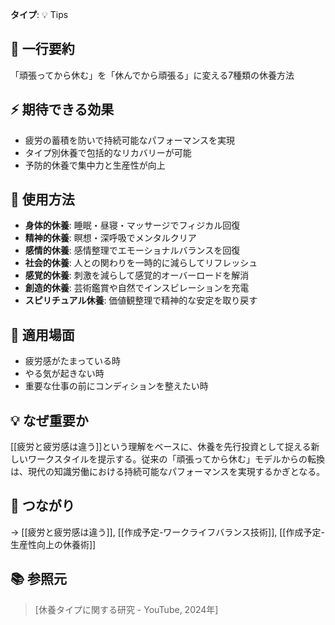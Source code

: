 **タイプ**: 💡 Tips

## 📝 一行要約
「頑張ってから休む」を「休んでから頑張る」に変える7種類の休養方法

## ⚡ 期待できる効果
- 疲労の蓄積を防いで持続可能なパフォーマンスを実現
- タイプ別休養で包括的なリカバリーが可能
- 予防的休養で集中力と生産性が向上

## 🎯 使用方法
- **身体的休養**: 睡眠・昼寝・マッサージでフィジカル回復
- **精神的休養**: 瞑想・深呼吸でメンタルクリア
- **感情的休養**: 感情整理でエモーショナルバランスを回復
- **社会的休養**: 人との関わりを一時的に減らしてリフレッシュ
- **感覚的休養**: 刺激を減らして感覚的オーバーロードを解消
- **創造的休養**: 芸術鑑賞や自然でインスピレーションを充電
- **スピリチュアル休養**: 価値観整理で精神的な安定を取り戻す

## 📍 適用場面
- 疲労感がたまっている時
- やる気が起きない時
- 重要な仕事の前にコンディションを整えたい時

## 💡 なぜ重要か
[[疲労と疲労感は違う]]という理解をベースに、休養を先行投資として捉える新しいワークスタイルを提示する。従来の「頑張ってから休む」モデルからの転換は、現代の知識労働における持続可能なパフォーマンスを実現するかぎとなる。

## 🔗 つながり
→ [[疲労と疲労感は違う]], [[作成予定-ワークライフバランス技術]], [[作成予定-生産性向上の休養術]]

## 📚 参照元
> [休養タイプに関する研究 - YouTube, 2024年]